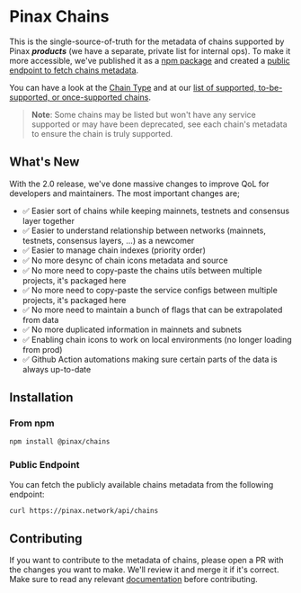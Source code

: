 # Pinax Chains

This is the single-source-of-truth for the metadata of chains supported by Pinax **_products_** (we have a separate, private list for internal ops). To make it more accessible, we've published it as a [npm package](#install_from_npm) and created a [public endpoint to fetch chains metadata](#public_endpoint).

You can have a look at the [Chain Type](/src/types/chain.types.ts) and at our [list of supported, to-be-supported, or once-supported chains](/src/types/pinax.types.ts). 

> **Note**: Some chains may be listed but won't have any service supported or may have been deprecated, see each chain's metadata to ensure the chain is truly supported.

## What's New

With the 2.0 release, we've done massive changes to improve QoL for developers and maintainers. The most important changes are;

- ✅ Easier sort of chains while keeping mainnets, testnets and consensus layer together
- ✅ Easier to understand relationship between networks (mainnets, testnets, consensus layers, ...) as a newcomer
- ✅ Easier to manage chain indexes (priority order)
- ✅ No more desync of chain icons metadata and source
- ✅ No more need to copy-paste the chains utils between multiple projects, it's packaged here
- ✅ No more need to copy-paste the service configs between multiple projects, it's packaged here
- ✅ No more need to maintain a bunch of flags that can be extrapolated from data
- ✅ No more duplicated information in mainnets and subnets
- ✅ Enabling chain icons to work on local environments (no longer loading from prod)
- ✅ Github Action automations making sure certain parts of the data is always up-to-date

## Installation

### From npm

```bash
npm install @pinax/chains
```

### Public Endpoint

You can fetch the publicly available chains metadata from the following endpoint:

```bash
curl https://pinax.network/api/chains
```

## Contributing

If you want to contribute to the metadata of chains, please open a PR with the changes you want to make. We'll review it and merge it if it's correct. Make sure to read any relevant [documentation](/docs) before contributing.
